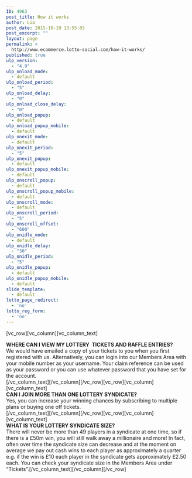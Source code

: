 ```yaml
---
ID: 4963
post_title: How it works
author: Lia
post_date: 2015-10-19 13:55:05
post_excerpt: ""
layout: page
permalink: >
  http://www.ecommerce.lotto-social.com/how-it-works/
published: true
ulp_version:
  - "4.9"
ulp_onload_mode:
  - default
ulp_onload_period:
  - "5"
ulp_onload_delay:
  - "0"
ulp_onload_close_delay:
  - "0"
ulp_onload_popup:
  - default
ulp_onload_popup_mobile:
  - default
ulp_onexit_mode:
  - default
ulp_onexit_period:
  - "5"
ulp_onexit_popup:
  - default
ulp_onexit_popup_mobile:
  - default
ulp_onscroll_popup:
  - default
ulp_onscroll_popup_mobile:
  - default
ulp_onscroll_mode:
  - default
ulp_onscroll_period:
  - "5"
ulp_onscroll_offset:
  - "600"
ulp_onidle_mode:
  - default
ulp_onidle_delay:
  - "30"
ulp_onidle_period:
  - "5"
ulp_onidle_popup:
  - default
ulp_onidle_popup_mobile:
  - default
slide_template:
  - default
lotto_page_redirect:
  - 'no'
lotto_reg_form:
  - 'no'
---
```

[vc_row][vc_column][vc_column_text]
<div class="lplh-26"><strong>WHERE CAN I VIEW MY LOTTERY  TICKETS AND RAFFLE ENTRIES?</strong></div>
<div class="lplh-26"></div>
<div class="lplh-26">We would have emailed a copy of your tickets to you when you first registered with us. Alternatively, you can login into our Members Area with your mobile number as your username. Your claim reference can be used as your password or you can use whatever password that you have set for the account.</div>
[/vc_column_text][/vc_column][/vc_row][vc_row][vc_column][vc_column_text]
<div class="lplh-26">
<div class="lplh-26"><strong>CAN I JOIN MORE THAN ONE LOTTERY SYNDICATE?</strong></div>
</div>
<div class="lplh-26"></div>
<div class="lplh-26">Yes, you can increase your winning chances by subscribing to multiple plans or buying one off tickets.</div>
[/vc_column_text][/vc_column][/vc_row][vc_row][vc_column][vc_column_text]
<div class="lplh-26"><strong>WHAT IS YOUR LOTTERY SYNDICATE SIZE?</strong></div>
There will never be more than 49 players in a syndicate at one time, so if there is a £50m win, you will still walk away a millionaire and more! In fact, often over time the syndicate size can decrease and at the moment on average we pay out cash wins to each player as approximately a quarter e.g. if the win is £10 each player in the syndicate gets approximately £2.50 each. You can check your syndicate size in the Members Area under “Tickets”.[/vc_column_text][/vc_column][/vc_row]